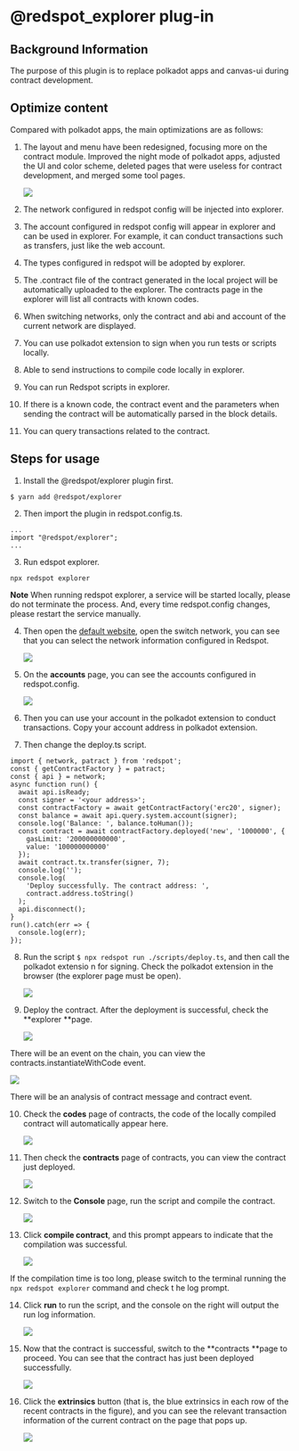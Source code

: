 # @redspot_explorer plug-in

## Background Information

The purpose of this plugin is to replace polkadot apps and canvas-ui during contract development.

## Optimize content

Compared with polkadot apps, the main optimizations are as follows:

1. The layout and menu have been redesigned, focusing more on the contract module. Improved the night mode of polkadot apps, adjusted the UI and color scheme, deleted pages that were useless for contract development, and merged some tool pages.

   ![](C:\Users\lizhaoyang\workspace\substrate-contracts-book\src\en\redspot\plugin\image\1.png)

   

2. The network configured in redspot config will be injected into explorer.

3. The account configured in redspot config will appear in explorer and can be used in explorer. For example, it can conduct transactions such as transfers, just like the web account.

4. The types configured in redspot will be adopted by explorer.

5. The .contract file of the contract generated in the local project will be automatically uploaded to the explorer. The contracts page in the explorer will list all contracts with known codes.

6. When switching networks, only the contract and abi and account of the current network are displayed.

7. You can use polkadot extension to sign when you run tests or scripts locally.

8. Able to send instructions to compile code locally in explorer.

9. You can run Redspot scripts in explorer.

10. If there is a known code, the contract event and the parameters when sending the contract will be automatically parsed in the block details.

11. You can query transactions related to the contract.



## Steps for usage

1. Install the @redspot/explorer plugin first.
```plain
$ yarn add @redspot/explorer
```
2. Then import the plugin in redspot.config.ts.
```plain
...
import "@redspot/explorer";
...
```

3. Run edspot explorer.
```plain
npx redspot explorer
```

**Note** When running redspot explorer, a service will be started locally, please do not terminate the process. And, every time redspot.config changes, please restart the service manually.

4. Then open the [default website](http://127.0.0.1:8011), open the switch network, you can see that you can select the network information configured in Redspot.

   ![](C:\Users\lizhaoyang\workspace\substrate-contracts-book\src\en\redspot\plugin\image\2.png)

5. On the **accounts** page, you can see the accounts configured in redspot.config.

   ![](C:\Users\lizhaoyang\workspace\substrate-contracts-book\src\en\redspot\plugin\image\3.png)

6. Then you can use your account in the polkadot extension to conduct transactions. Copy your account address in polkadot extension.

7. Then change the deploy.ts script.
```plain
import { network, patract } from 'redspot';
const { getContractFactory } = patract;
const { api } = network;
async function run() {
  await api.isReady;
  const signer = '<your address>';
  const contractFactory = await getContractFactory('erc20', signer);
  const balance = await api.query.system.account(signer);
  console.log('Balance: ', balance.toHuman());
  const contract = await contractFactory.deployed('new', '1000000', {
    gasLimit: '200000000000',
    value: '100000000000'
  });
  await contract.tx.transfer(signer, 7);
  console.log('');
  console.log(
    'Deploy successfully. The contract address: ',
    contract.address.toString()
  );
  api.disconnect();
}
run().catch(err => {
  console.log(err);
});
```

8. Run the script `$ npx redspot run ./scripts/deploy.ts`, and then call the polkadot extensio n for signing. Check the polkadot extension in the browser (the explorer page must be open).

   ![](C:\Users\lizhaoyang\workspace\substrate-contracts-book\src\en\redspot\plugin\image\8.png)

9. Deploy the contract. After the deployment is successful, check the **explorer **page.

   ![](C:\Users\lizhaoyang\workspace\substrate-contracts-book\src\en\redspot\plugin\image\9png.png)

There will be an event on the chain, you can view the contracts.instantiateWithCode event.

![](C:\Users\lizhaoyang\workspace\substrate-contracts-book\src\en\redspot\plugin\image\91.png)


There will be an analysis of contract message and contract event.

10. Check the **codes** page of contracts, the code of the locally compiled contract will automatically appear here.

    ![](C:\Users\lizhaoyang\workspace\substrate-contracts-book\src\en\redspot\plugin\image\10.png)

11. Then check the **contracts** page of contracts, you can view the contract just deployed.

    ![](C:\Users\lizhaoyang\workspace\substrate-contracts-book\src\en\redspot\plugin\image\111.png)

12. Switch to the **Console** page, run the script and compile the contract.

    ![](C:\Users\lizhaoyang\workspace\substrate-contracts-book\src\en\redspot\plugin\image\12.png)

13. Click **compile contract**, and this prompt appears to indicate that the compilation was successful.

    ![](C:\Users\lizhaoyang\workspace\substrate-contracts-book\src\en\redspot\plugin\image\13.png)

If the compilation time is too long, please switch to the terminal running the `npx redspot explorer` command and check t he log prompt.

14. Click **run** to run the script, and the console on the right will output the run log information.

    ![](C:\Users\lizhaoyang\workspace\substrate-contracts-book\src\en\redspot\plugin\image\14.png)

15. Now that the contract is successful, switch to the **contracts **page to proceed. You can see that the contract has just been deployed successfully.

    ![](C:\Users\lizhaoyang\workspace\substrate-contracts-book\src\en\redspot\plugin\image\15.png)

16. Click the **extrinsics** button (that is, the blue extrinsics in each row of the recent contracts in the figure), and you can see the relevant transaction information of the current contract on the page that pops up.

    ![](C:\Users\lizhaoyang\workspace\substrate-contracts-book\src\en\redspot\plugin\image\16.png)





